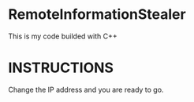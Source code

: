 # RemoteInformationStealer
This is my code builded with C++

# INSTRUCTIONS
Change the IP address and you are ready to go.
